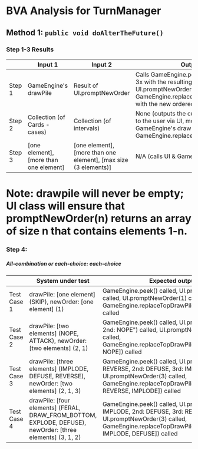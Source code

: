 # BVA Analysis for TurnManager

## Method 1: ```public void doAlterTheFuture()```
### Step 1-3 Results
|        | Input 1                                | Input 2                                                         | Output                                                                                                                                                                         |
|--------|----------------------------------------|-----------------------------------------------------------------|--------------------------------------------------------------------------------------------------------------------------------------------------------------------------------|
| Step 1 | GameEngine's drawPile                  | Result of UI.promptNewOrder                                     | Calls GameEngine.peek(), then UI.print 3x with the resulting cards, then calls UI.promptNewOrder(# cards), then GameEngine.replaceTopDrawPileCards with the new ordered cards. |
| Step 2 | Collection (of Cards - cases)          | Collection (of intervals)                                       | None (outputs the current top 3 cards to the user via UI, modifies GameEngine's draw pile via GameEngine.replaceTopDrawPileCards.                                              |
| Step 3 | [one element], [more than one element] | [one element], [more than one element], [max size (3 elements)] | N/A (calls UI & GameEngine functions)                                                                                                                                          |
# Note: drawpile will never be empty; UI class will ensure that promptNewOrder(n) returns an array of size n that contains elements 1-n.

### Step 4:
##### All-combination or each-choice: each-choice

|              | System under test                                                                                          | Expected output                                                                                                                                                                          | Implemented? |
|--------------|------------------------------------------------------------------------------------------------------------|------------------------------------------------------------------------------------------------------------------------------------------------------------------------------------------|--------------|
| Test Case 1  | drawPile: [one element] (SKIP), newOrder: [one element] (1)                                                | GameEngine.peek() called, UI.print("Top: SKIP") called, UI.promptNewOrder(1) called, GameEngine.replaceTopDrawPileCards([Skip]) called                                                   | no           |
| Test Case 2  | drawPile: [two elements] (NOPE, ATTACK), newOrder: [two elements] (2, 1)                                   | GameEngine.peek() called, UI.print("Top: ATTACK, 2nd: NOPE") called, UI.promptNewOrder(2) called, GameEngine.replaceTopDrawPileCards([ATTACK, NOPE]) called                              | no           |
| Test Case 3  | drawPile: [three elements] (IMPLODE, DEFUSE, REVERSE), newOrder: [two elements] (2, 1, 3)                  | GameEngine.peek() called, UI.print("Top: REVERSE, 2nd: DEFUSE, 3rd: IMPLODE") called, UI.promptNewOrder(3) called, GameEngine.replaceTopDrawPileCards([DEFUSE, REVERSE, IMPLODE]) called | no           |
| Test Case 4  | drawPile: [four elements] (FERAL, DRAW_FROM_BOTTOM, EXPLODE, DEFUSE), newOrder: [three elements] (3, 1, 2) | GameEngine.peek() called, UI.print("Top: IMPLODE, 2nd: DEFUSE, 3rd: REVERSE") called, UI.promptNewOrder(3) called, GameEngine.replaceTopDrawPileCards([REVERSE, IMPLODE, DEFUSE]) called | no           |
